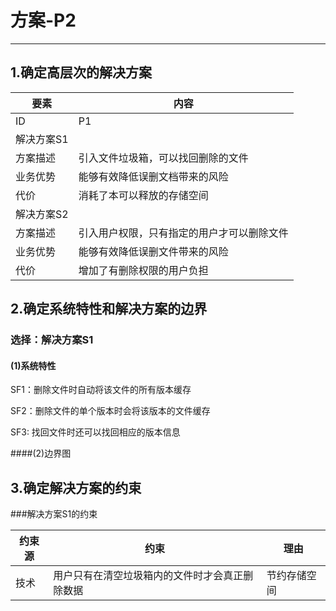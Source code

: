 # 方案-P2

---

## 1.确定高层次的解决方案

| 要素 | 内容 |
| --- | --- |
| ID | P1 |
| 解决方案S1 |
| 方案描述 | 引入文件垃圾箱，可以找回删除的文件 |
| 业务优势 | 能够有效降低误删文档带来的风险|
| 代价 | 消耗了本可以释放的存储空间 |
| 解决方案S2 |
| 方案描述 | 引入用户权限，只有指定的用户才可以删除文件 |
| 业务优势 | 能够有效降低误删文件带来的风险|
| 代价 | 增加了有删除权限的用户负担 |


## 2.确定系统特性和解决方案的边界

### 选择：解决方案S1

#### (1)系统特性

SF1：删除文件时自动将该文件的所有版本缓存

SF2：删除文件的单个版本时会将该版本的文件缓存

SF3: 找回文件时还可以找回相应的版本信息

####(2)边界图

## 3.确定解决方案的约束

###解决方案S1的约束

| 约束源 | 约束 |理由|
| --- | --- |---|
| 技术|用户只有在清空垃圾箱内的文件时才会真正删除数据  |节约存储空间 |
